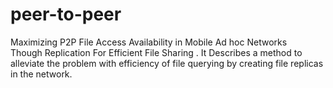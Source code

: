 # peer-to-peer
Maximizing P2P File Access Availability in Mobile Ad hoc Networks Though Replication For Efficient File Sharing .
It Describes a method to alleviate the problem with efficiency of file querying by creating file replicas in the network.





